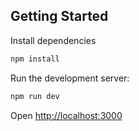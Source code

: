 ## Getting Started

Install dependencies

```bash
npm install
```

Run the development server:

```bash
npm run dev
```

Open [http://localhost:3000](http://localhost:3000)
